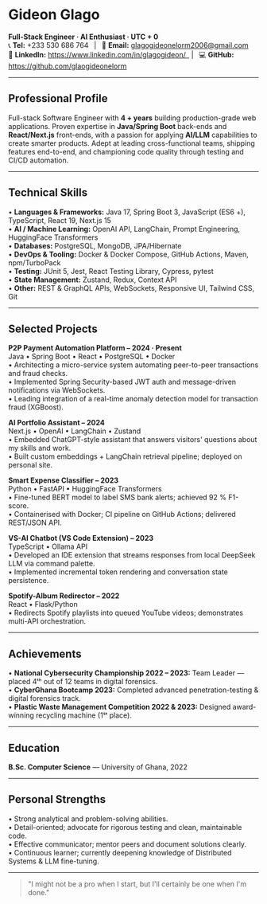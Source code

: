 # Gideon Glago

**Full-Stack Engineer · AI Enthusiast · UTC + 0**  
📞 **Tel:** +233 530 686 764  |  📧 **Email:** glagogideonelorm2006@gmail.com  
🔗 **LinkedIn:** https://www.linkedin.com/in/glagogideon/  |  💻 **GitHub:** https://github.com/glaogideonelorm

---

## Professional Profile

Full-stack Software Engineer with **4 + years** building production-grade web applications. Proven expertise in **Java/Spring Boot** back-ends and **React/Next.js** front-ends, with a passion for applying **AI/LLM** capabilities to create smarter products. Adept at leading cross-functional teams, shipping features end-to-end, and championing code quality through testing and CI/CD automation.

---

## Technical Skills

• **Languages & Frameworks:** Java 17, Spring Boot 3, JavaScript (ES6 +), TypeScript, React 19, Next.js 15  
• **AI / Machine Learning:** OpenAI API, LangChain, Prompt Engineering, HuggingFace Transformers  
• **Databases:** PostgreSQL, MongoDB, JPA/Hibernate  
• **DevOps & Tooling:** Docker & Docker Compose, GitHub Actions, Maven, npm/TurboPack  
• **Testing:** JUnit 5, Jest, React Testing Library, Cypress, pytest  
• **State Management:** Zustand, Redux, Context API  
• **Other:** REST & GraphQL APIs, WebSockets, Responsive UI, Tailwind CSS, Git

---

## Selected Projects

**P2P Payment Automation Platform – 2024 · Present**  
Java • Spring Boot • React • PostgreSQL • Docker  
• Architecting a micro-service system automating peer-to-peer transactions and fraud checks.  
• Implemented Spring Security-based JWT auth and message-driven notifications via WebSockets.  
• Leading integration of a real-time anomaly detection model for transaction fraud (XGBoost).

**AI Portfolio Assistant – 2024**  
Next.js • OpenAI • LangChain • Zustand  
• Embedded ChatGPT-style assistant that answers visitors' questions about my skills and work.  
• Built custom embeddings + LangChain retrieval pipeline; deployed on personal site.

**Smart Expense Classifier – 2023**  
Python • FastAPI • HuggingFace Transformers  
• Fine-tuned BERT model to label SMS bank alerts; achieved 92 % F1-score.  
• Containerised with Docker; CI pipeline on GitHub Actions; delivered REST/JSON API.

**VS-AI Chatbot (VS Code Extension) – 2023**  
TypeScript • Ollama API  
• Developed an IDE extension that streams responses from local DeepSeek LLM via command palette.  
• Implemented incremental token rendering and conversation state persistence.

**Spotify-Album Redirector – 2022**  
React • Flask/Python  
• Redirects Spotify playlists into queued YouTube videos; demonstrates multi-API orchestration.

---

## Achievements

• **National Cybersecurity Championship 2022 – 2023:** Team Leader — placed 4ᵗʰ out of 12 teams in digital forensics.  
• **CyberGhana Bootcamp 2023:** Completed advanced penetration-testing & digital forensics track.  
• **Plastic Waste Management Competition 2022 & 2023:** Designed award-winning recycling machine (1ˢᵗ place).

---

## Education

**B.Sc. Computer Science** — University of Ghana, 2022

---

## Personal Strengths

• Strong analytical and problem-solving abilities.  
• Detail-oriented; advocate for rigorous testing and clean, maintainable code.  
• Effective communicator; mentor peers and document solutions clearly.  
• Continuous learner; currently deepening knowledge of Distributed Systems & LLM fine-tuning.

---

> "I might not be a pro when I start, but I'll certainly be one when I'm done."
